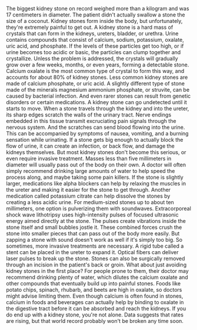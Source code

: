
The biggest kidney stone on record
weighed more than a kilogram
and was 17 centimeters in diameter.
The patient didn&#39;t actually
swallow a stone the size of a coconut.
Kidney stones form inside the body,
but unfortunately, they&#39;re extremely
painful to get out.
A kidney stone is a hard mass
of crystals that can form in the kidneys,
ureters,
bladder,
or urethra.
Urine contains compounds 
that consist of calcium,
sodium,
potassium,
oxalate,
uric acid,
and phosphate.
If the levels of these particles
get too high,
or if urine becomes too acidic
or basic,
the particles can clump together
and crystallize.
Unless the problem is addressed,
the crystals will gradually grow
over a few weeks, months, or even years,
forming a detectable stone.
Calcium oxalate is the most common
type of crystal to form this way,
and accounts for about 
80% of kidney stones.
Less common kidney stones are made
of calcium phosphate, or uric acid.
A slightly different type of stone
made of the minerals magnesium
ammonium phosphate, or struvite,
can be caused by bacterial infection.
And even rarer stones can result
from genetic disorders
or certain medications.
A kidney stone can go undetected
until it starts to move.
When a stone travels
through the kidney and into the ureter,
its sharp edges scratch
the walls of the urinary tract.
Nerve endings embedded in this tissue
transmit excruciating pain signals
through the nervous system.
And the scratches can send blood flowing
into the urine.
This can be accompanied 
by symptoms of nausea,
vomiting,
and a burning sensation while urinating.
If a stone gets big enough
to actually block the flow of urine,
it can create an infection,
or back flow,
and damage the kidneys themselves.
But most kidney stones 
don&#39;t become this serious,
or even require invasive treatment.
Masses less than five millimeters
in diameter
will usually pass out 
of the body on their own.
A doctor will often simply recommend
drinking large amounts of water
to help speed the process along,
and maybe taking some pain killers.
If the stone is slightly larger,
medications like alpha blockers
can help by relaxing the muscles
in the ureter
and making it easier 
for the stone to get through.
Another medication called
potassium citrate
can help dissolve the stones by creating
a less acidic urine.
For medium-sized stones up to about
ten millimeters,
one option is pulverizing them
with soundwaves.
Extracorporeal shock wave lithotripsy
uses high-intensity pulses
of focused ultrasonic energy
aimed directly at the stone.
The pulses create vibrations inside
the stone itself
and small bubbles jostle it.
These combined forces crush the stone
into smaller pieces
that can pass out of the body more easily.
But zapping a stone with sound
doesn&#39;t work as well
if it&#39;s simply too big.
So sometimes, more invasive
treatments are necessary.
A rigid tube called a stent
can be placed in the ureter to expand it.
Optical fibers can deliver laser pulses
to break up the stone.
Stones can also be surgically removed
through an incision
in the patient&#39;s back or groin.
What about just avoiding kidney stones
in the first place?
For people prone to them,
their doctor may recommend
drinking plenty of water,
which dilutes the calcium oxalate
and other compounds
that eventually build up 
into painful stones.
Foods like potato chips,
spinach,
rhubarb,
and beets are high in oxalate,
so doctors might advise limiting them.
Even though calcium 
is often found in stones,
calcium in foods and beverages
can actually help
by binding to oxalate 
in the digestive tract
before it can be absorbed
and reach the kidneys.
If you do end up with a kidney stone,
you&#39;re not alone.
Data suggests that rates are rising,
but that world record probably
won&#39;t be broken any time soon.
